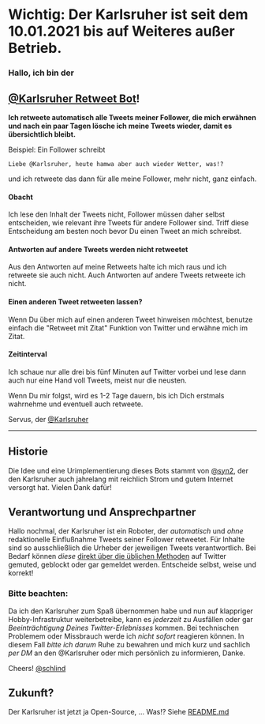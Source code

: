 
# Wichtig: Der Karlsruher ist seit dem 10.01.2021 bis auf Weiteres außer Betrieb.

### Hallo, ich bin der 
## [\@Karlsruher Retweet Bot](https://twitter.com/Karlsruher "Karlsruher RT Bot")!

__Ich retweete automatisch alle Tweets meiner Follower, die mich erwähnen und nach ein paar Tagen lösche ich meine Tweets wieder, damit es übersichtlich bleibt.__

Beispiel: Ein Follower schreibt
```
Liebe @Karlsruher, heute hamwa aber auch wieder Wetter, was!?
``` 
und ich retweete das dann für alle meine Follower, mehr nicht, ganz einfach.

#### Obacht
Ich lese den Inhalt der Tweets nicht, Follower müssen daher selbst entscheiden, wie relevant ihre Tweets für andere Follower sind. Triff diese Entscheidung am besten noch bevor Du einen Tweet an mich schreibst. 

#### Antworten auf andere Tweets werden nicht retweetet
Aus den Antworten auf meine Retweets halte ich mich raus und ich retweete sie auch nicht. Auch Antworten auf andere Tweets retweete ich nicht. 

#### Einen anderen Tweet retweeten lassen? 
Wenn Du über mich auf einen anderen Tweet hinweisen möchtest, benutze einfach die "Retweet mit Zitat" Funktion von Twitter und erwähne mich im Zitat.

#### Zeitinterval
Ich schaue nur alle drei bis fünf Minuten auf Twitter vorbei und lese dann auch nur eine Hand voll Tweets, meist nur die neusten.

Wenn Du mir folgst, wird es 1-2 Tage dauern, bis ich Dich erstmals wahrnehme und eventuell auch retweete.


Servus, der [\@Karlsruher](https://twitter.com/Karlsruher "Karlsruher RT Bot")

---

## Historie
Die Idee und eine Urimplementierung dieses Bots stammt von [\@syn2](https://twitter.com/syn2), der den Karlsruher auch jahrelang mit reichlich Strom und gutem Internet versorgt hat. Vielen Dank dafür!

## Verantwortung und Ansprechpartner

Hallo nochmal, der Karlsruher ist ein Roboter, der *automatisch* und *ohne* redaktionelle Einflußnahme Tweets seiner Follower retweetet.
Für Inhalte sind so ausschließlich die Urheber der jeweiligen Tweets verantwortlich. Bei Bedarf können *diese* [direkt über die üblichen Methoden](https://help.twitter.com/de/using-twitter#blocking-and-muting) auf Twitter gemuted, geblockt oder gar gemeldet werden. Entscheide selbst, weise und korrekt!

### Bitte beachten:
Da ich den Karlsruher zum Spaß übernommen habe und nun auf klappriger Hobby-Infrastruktur weiterbetreibe, kann es *jederzeit* zu Ausfällen oder gar *Beeinträchtigung Deines Twitter-Erlebnisses* kommen. Bei technischen Problemem oder Missbrauch werde ich *nicht sofort* reagieren können. In diesem Fall *bitte ich darum* Ruhe zu bewahren und mich kurz und sachlich *per DM* an den @Karlsruher oder mich persönlich zu informieren, Danke.


Cheers! [\@schlind](https://twitter.com/schlind)


## Zukunft?
Der Karlsruher ist jetzt ja Open-Source, ...
Was!? Siehe [README.md](README.md)
